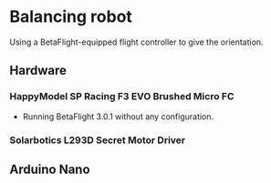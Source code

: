 # Balancing robot

Using a BetaFlight-equipped flight controller to give the orientation.

## Hardware

### HappyModel SP Racing F3 EVO Brushed Micro FC

 * Running BetaFlight 3.0.1 without any configuration.

### Solarbotics L293D Secret Motor Driver


## Arduino Nano


